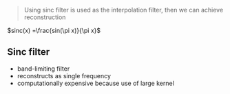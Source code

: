 
> Using sinc filter is used as the interpolation filter, then we can achieve reconstruction

$sinc(x) =\frac{sin(\pi x)}{\pi x}$

## Sinc filter

- band-limiting filter
- reconstructs as single frequency
- computationally expensive because use of large kernel
